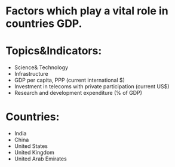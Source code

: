 # Factors which play a vital role in countries GDP.
# Topics&Indicators:
- Science& Technology
- Infrastructure
- GDP per capita, PPP (current international $)
- Investment in telecoms with private participation (current US$)
- Research and development expenditure (% of GDP)
# Countries:
- India
- China
- United States
- United Kingdom
- United Arab Emirates

